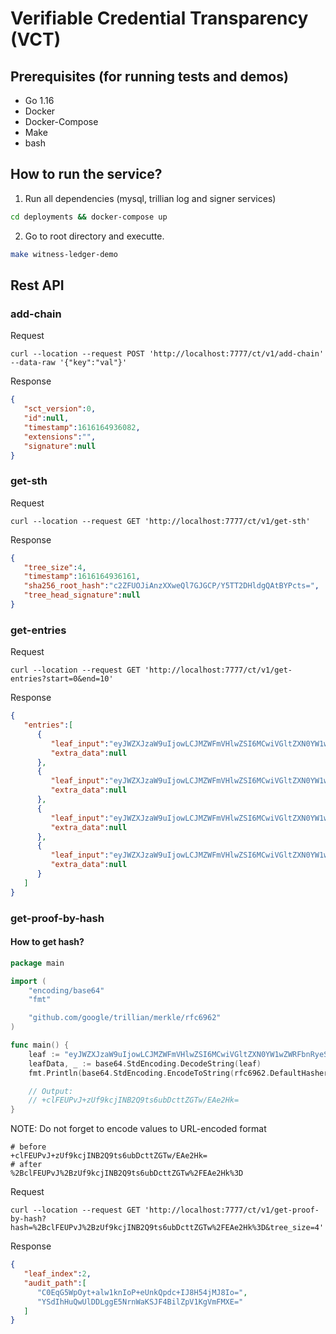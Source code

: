 # Verifiable Credential Transparency (VCT)
## Prerequisites (for running tests and demos)
- Go 1.16
- Docker
- Docker-Compose
- Make
- bash

## How to run the service?

1. Run all dependencies (mysql, trillian log and signer services)
```bash
cd deployments && docker-compose up
```

2. Go to root directory and executte.
```bash
make witness-ledger-demo
```

## Rest API

### add-chain
Request

```curl
curl --location --request POST 'http://localhost:7777/ct/v1/add-chain' --data-raw '{"key":"val"}'
```

Response

```json
{
   "sct_version":0,
   "id":null,
   "timestamp":1616164936082,
   "extensions":"",
   "signature":null
}
```

### get-sth
Request

```curl
curl --location --request GET 'http://localhost:7777/ct/v1/get-sth'
```

Response

```json
{
   "tree_size":4,
   "timestamp":1616164936161,
   "sha256_root_hash":"c2ZFUOJiAnzXXweQl7GJGCP/Y5TT2DHldgQAtBYPcts=",
   "tree_head_signature":null
}
```

### get-entries
Request

```curl
curl --location --request GET 'http://localhost:7777/ct/v1/get-entries?start=0&end=10'
```

Response

```json
{
   "entries":[
      {
         "leaf_input":"eyJWZXJzaW9uIjowLCJMZWFmVHlwZSI6MCwiVGltZXN0YW1wZWRFbnRyeSI6eyJUaW1lc3RhbXAiOjE2MTYxNjQ4MDIwNjcsIkVudHJ5VHlwZSI6MCwiVkNFbnRyeSI6IllXRmhZV1JtWkdaa2MyUnoiLCJFeHRlbnNpb25zIjpudWxsfX0=",
         "extra_data":null
      },
      {
         "leaf_input":"eyJWZXJzaW9uIjowLCJMZWFmVHlwZSI6MCwiVGltZXN0YW1wZWRFbnRyeSI6eyJUaW1lc3RhbXAiOjE2MTYxNjQ4MDY3NjYsIkVudHJ5VHlwZSI6MCwiVkNFbnRyeSI6IllXRmhZV1JtWkdaa2N3PT0iLCJFeHRlbnNpb25zIjpudWxsfX0=",
         "extra_data":null
      },
      {
         "leaf_input":"eyJWZXJzaW9uIjowLCJMZWFmVHlwZSI6MCwiVGltZXN0YW1wZWRFbnRyeSI6eyJUaW1lc3RhbXAiOjE2MTYxNjQ4MDgwNjksIkVudHJ5VHlwZSI6MCwiVkNFbnRyeSI6IllXRmhZV1JtWkdZPSIsIkV4dGVuc2lvbnMiOm51bGx9fQ==",
         "extra_data":null
      },
      {
         "leaf_input":"eyJWZXJzaW9uIjowLCJMZWFmVHlwZSI6MCwiVGltZXN0YW1wZWRFbnRyeSI6eyJUaW1lc3RhbXAiOjE2MTYxNjQ5MzYwODIsIkVudHJ5VHlwZSI6MCwiVkNFbnRyeSI6ImV5SnJaWGtpT2lKMllXd2lmUT09IiwiRXh0ZW5zaW9ucyI6bnVsbH19",
         "extra_data":null
      }
   ]
}
```

### get-proof-by-hash
#### How to get hash?
```go
package main

import (
	"encoding/base64"
	"fmt"

	"github.com/google/trillian/merkle/rfc6962"
)

func main() {
	leaf := "eyJWZXJzaW9uIjowLCJMZWFmVHlwZSI6MCwiVGltZXN0YW1wZWRFbnRyeSI6eyJUaW1lc3RhbXAiOjE2MTYxNjQ4MDgwNjksIkVudHJ5VHlwZSI6MCwiVkNFbnRyeSI6IllXRmhZV1JtWkdZPSIsIkV4dGVuc2lvbnMiOm51bGx9fQ=="
	leafData, _ := base64.StdEncoding.DecodeString(leaf)
	fmt.Println(base64.StdEncoding.EncodeToString(rfc6962.DefaultHasher.HashLeaf(leafData)))

    // Output:
    // +clFEUPvJ+zUf9kcjINB2Q9ts6ubDcttZGTw/EAe2Hk=
}
```
NOTE: Do not forget to encode values to URL-encoded format
```
# before
+clFEUPvJ+zUf9kcjINB2Q9ts6ubDcttZGTw/EAe2Hk=
# after
%2BclFEUPvJ%2BzUf9kcjINB2Q9ts6ubDcttZGTw%2FEAe2Hk%3D
```

Request

```curl
curl --location --request GET 'http://localhost:7777/ct/v1/get-proof-by-hash?hash=%2BclFEUPvJ%2BzUf9kcjINB2Q9ts6ubDcttZGTw%2FEAe2Hk%3D&tree_size=4'
```

Response

```json
{
   "leaf_index":2,
   "audit_path":[
      "C0EqG5WpOyt+alw1knIoP+eUnkQpdc+IJ8H54jMJ8Io=",
      "YSdIhHuQwUlDDLggE5NrnWaKSJF4BilZpV1KgVmFMXE="
   ]
}
```